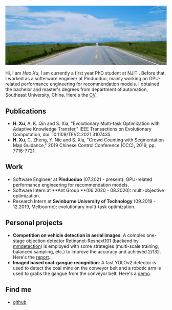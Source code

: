 

![](images/bkgs/bkg-grass.jpeg)



Hi, I am *Hao Xu*,  I am currently a first year PhD student at NJIT . Before that, I worked as a softerware engineer at Pinduoduo, mainly working on GPU-related performance engineering for recommendation models. I obtained the bachelor and master's degrees from department of automation, Southeast University, China. Here's the [CV](other/files/cv.pdf).

## Publications

- **H. Xu**, A. K. Qin and S. Xia, "Evolutionary Multi-task Optimization with Adaptive Knowledge Transfer," IEEE Transactions on Evolutionary Computation, doi: 10.1109/TEVC.2021.3107435.
- **H. Xu**, C. Zheng, Y. Nie and S. Xia, "Crowd Counting with Segmentation Map Guidance," 2019 Chinese Control Conference (CCC), 2019, pp. 7716-7721.

## Work

- Software Engineer at **Pinduoduo** (07.2021 - present):  GPU-related performance engineering for recommendation models.
- Software Intern at **Ant Group **(06.2020 - 08.2020): multi-objective optimization. 
- Research Intern at **Swinburne University of Technology** (09.2019 - 12.2019, Melbourne): evolutionary multi-task optimization.

## Personal projects

- **Competition on vehicle detection in aerial  images**:  A complex one-stage objection detector Retinanet-Resnext101 (backend by [mmdetection](https://github.com/open-mmlab/mmdetection)) is employed with some strategies (multi-scale training, balanced sampling, etc.) to improve the accuracy and achieved 2/132. Here's the [report](other/files/aerial-vehicle-detection.pdf).
- **Imaged based coal-gangue recognition**: A fast YOLOv2 detector is used to detect the coal mine on the conveyor belt and a robotic arm is used to grabs the gangue from the conveyor belt. Here's a [demo](images/portfolio/coal-gan/demo.gif).

## Find me
- [github](https://github.com/haoxuhao)

